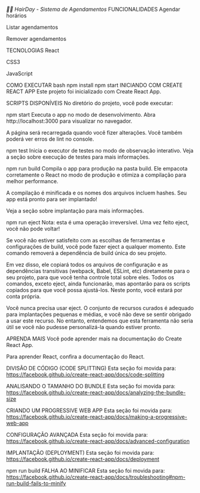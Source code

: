 *💇‍♀️ HairDay - Sistema de Agendamentos*
FUNCIONALIDADES
Agendar horários

Listar agendamentos

Remover agendamentos

TECNOLOGIAS
React

CSS3

JavaScript

COMO EXECUTAR
bash
npm install
npm start
INICIANDO COM CREATE REACT APP
Este projeto foi inicializado com Create React App.

SCRIPTS DISPONÍVEIS
No diretório do projeto, você pode executar:

npm start
Executa o app no modo de desenvolvimento.
Abra http://localhost:3000 para visualizar no navegador.

A página será recarregada quando você fizer alterações.
Você também poderá ver erros de lint no console.

npm test
Inicia o executor de testes no modo de observação interativo.
Veja a seção sobre execução de testes para mais informações.

npm run build
Compila o app para produção na pasta build.
Ele empacota corretamente o React no modo de produção e otimiza a compilação para melhor performance.

A compilação é minificada e os nomes dos arquivos incluem hashes.
Seu app está pronto para ser implantado!

Veja a seção sobre implantação para mais informações.

npm run eject
Nota: esta é uma operação irreversível. Uma vez feito eject, você não pode voltar!

Se você não estiver satisfeito com as escolhas de ferramentas e configurações de build, você pode fazer eject a qualquer momento. Este comando removerá a dependência de build única do seu projeto.

Em vez disso, ele copiará todos os arquivos de configuração e as dependências transitivas (webpack, Babel, ESLint, etc) diretamente para o seu projeto, para que você tenha controle total sobre eles. Todos os comandos, exceto eject, ainda funcionarão, mas apontarão para os scripts copiados para que você possa ajustá-los. Neste ponto, você estará por conta própria.

Você nunca precisa usar eject. O conjunto de recursos curados é adequado para implantações pequenas e médias, e você não deve se sentir obrigado a usar este recurso. No entanto, entendemos que esta ferramenta não seria útil se você não pudesse personalizá-la quando estiver pronto.

APRENDA MAIS
Você pode aprender mais na documentação do Create React App.

Para aprender React, confira a documentação do React.

DIVISÃO DE CÓDIGO (CODE SPLITTING)
Esta seção foi movida para: https://facebook.github.io/create-react-app/docs/code-splitting

ANALISANDO O TAMANHO DO BUNDLE
Esta seção foi movida para: https://facebook.github.io/create-react-app/docs/analyzing-the-bundle-size

CRIANDO UM PROGRESSIVE WEB APP
Esta seção foi movida para: https://facebook.github.io/create-react-app/docs/making-a-progressive-web-app

CONFIGURAÇÃO AVANÇADA
Esta seção foi movida para: https://facebook.github.io/create-react-app/docs/advanced-configuration

IMPLANTAÇÃO (DEPLOYMENT)
Esta seção foi movida para: https://facebook.github.io/create-react-app/docs/deployment

npm run build FALHA AO MINIFICAR
Esta seção foi movida para: https://facebook.github.io/create-react-app/docs/troubleshooting#npm-run-build-fails-to-minify
